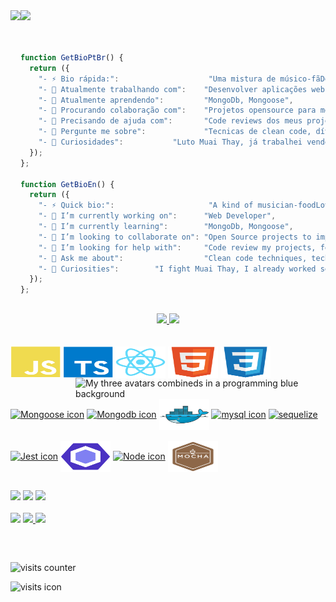 <img align="left" height="150em" src="https://user-images.githubusercontent.com/87591265/172029932-67a144d4-48b4-4103-864f-6dc5ca1ee2ec.png"/>

<img src="https://readme-typing-svg.herokuapp.com?size=27&duration=3000&width=610&height=80&lines=Olá!+Sou+o+Ítalo!;Desenvolvedor+Full+Stack+haha!;Bem+vinda(o)+ao+meu+Github!;Fica+à+vontade!!;">
<br><br><br>

```javaScript
function GetBioPtBr() {
  return ({
    "- ⚡ Bio rápida:":                    "Uma mistura de músico-fãDeComidas-gamer-amanteDaNatureza-programador",
    "- 🔭 Atualmente trabalhando com":    "Desenvolver aplicações web",
    "- 🌱 Atualmente aprendendo":         "MongoDb, Mongoose",
    "- 👯 Procurando colaboração com":    "Projetos opensource para melhoria em Technical Debt",
    "- 🤔 Precisando de ajuda com":       "Code reviews dos meus projetos, fique a vontade pra abrir PRs!",
    "- 💬 Pergunte me sobre":             "Tecnicas de clean code, dívida técnica, futuro das empresas de desenvolvimento",
    "- 👀 Curiosidades": 		  "Luto Muai Thay, já trabalhei vendendo chinelo na praia pra pagar a faculdade, amo banho de caneca, andar de bicicleta na chuva, jogo bike polo, gosto de engenhocas eletrônicas",
  });
};

function GetBioEn() {
  return ({
    "- ⚡ Quick bio:":                     "A kind of musician-foodLover-gamer-natureLover-programmer",
    "- 🔭 I’m currently working on":      "Web Developer",
    "- 🌱 I’m currently learning":        "MongoDb, Mongoose",
    "- 👯 I’m looking to collaborate on": "Open Source projects to improvement Technical Debt!",
    "- 🤔 I’m looking for help with":     "Code review my projects, feel free to open PRs and help me!",
    "- 💬 Ask me about":                  "Clean code techniques, technical debt, future of development companies",
    "- 👀 Curiosities": 		  "I fight Muai Thay, I already worked selling flip flops on the beach to pay for college, I love bucket bath, I love bike riding in the rain, I play bike polo, I like electronic gadgets",
  });
};
```
  ##

<div align="center">
  <a href="https://github.com/italosergio">
  <img height="170em" src="https://github-readme-stats.vercel.app/api?username=italosergio&show_icons=true&theme=github_dark&include_all_commits=true&count_private=true"/>
  <img height="170em" src="https://github-readme-stats.vercel.app/api/top-langs/?username=italosergio&layout=compact&langs_count=7&theme=github_dark"/>
</div>

<div style="display: inline_block"><br>

<div style="display: inline_block"><br>
  <a href="https://www.javascript.com/"><img align="center" alt="Js icon" height="50" width="80" src="https://raw.githubusercontent.com/devicons/devicon/master/icons/javascript/javascript-plain.svg"></a>
  <a href="https://www.typescriptlang.org//"><img align="center" alt="Ts icon" height="50" width="80" src="https://raw.githubusercontent.com/devicons/devicon/master/icons/typescript/typescript-plain.svg"></a>
  <a href="https://pt-br.reactjs.org/"><img align="center" alt="React icon" height="50" width="80" src="https://raw.githubusercontent.com/devicons/devicon/master/icons/react/react-original.svg"></a>
  <a href="https://www.w3schools.com/html"><img align="center" alt="HTML icon" height="50" width="80" src="https://raw.githubusercontent.com/devicons/devicon/master/icons/html5/html5-original.svg"></a>
  <a href="https://www.w3schools.com/html"><img align="center" alt="CSS icon" height="50" width="80" src="https://raw.githubusercontent.com/devicons/devicon/master/icons/css3/css3-original.svg"></a>
  <img align="right" width="400" alt="My three avatars combineds in a programming blue background" src="https://user-images.githubusercontent.com/87591265/172029753-614f0d2b-0fe3-4fec-9c2f-e75df35450bc.png">
</div>

<div style="display: inline_block"><br>
  <a href="https://mongoosejs.com"><img align="center" alt="Mongoose icon" height="100em" width="80" src="https://cdn2.hubspot.net/hubfs/4008838/mogoose-logo.png"></a>
  <a href="https://www.mongodb.com"><img align="center" alt="Mongodb icon" height="50" width="80" src="https://cdn.jsdelivr.net/gh/devicons/devicon/icons/mongodb/mongodb-original.svg"></a>
  <a href="https://docs.docker.com"><img align="center" alt="Docker icon" height="50" width="80" src="https://raw.githubusercontent.com/devicons/devicon/master/icons/docker/docker-original.svg"></a>
  <a href="https://dev.mysql.com/doc/"><img align="center" alt="mysql icon" height="50" width="80" src="https://cdn.jsdelivr.net/gh/devicons/devicon/icons/mysql/mysql-original.svg"></a>
  <a href="https://sequelize.org"><img align="center" alt="sequelize" height="50" width="80" src="https://cdn.jsdelivr.net/gh/devicons/devicon/icons/sequelize/sequelize-original.svg" /></a>
</div>
	
<div style="display: inline_block"><br>
  	<a href="https://jestjs.io"><img align="center" alt="Jest icon" height="50" width="80" src="https://www.vectorlogo.zone/logos/jestjsio/jestjsio-icon.svg"></a>
  	<a href="https://eslint.org"><img align="center" alt="eslint" height="50" width="80" src="https://raw.githubusercontent.com/devicons/devicon/master/icons/eslint/eslint-original.svg"></a>
	<a href="https://nodejs.org"><img align="center" alt="Node icon" height="50" width="80" src="https://cdn.jsdelivr.net/gh/devicons/devicon/icons/nodejs/nodejs-original.svg"></a>
  	<a href="https://mochajs.org"><img align="center" height="50" width="80" alt="Mocha icon" src="https://github.com/IvanRafael-Dev/MeuPrimeiroRepositorio/blob/master/Images/mocha.svg"></a>
  	
</div>

  ##
  
<div> 

  <a href="https://www.linkedin.com/in/italosergio/" target="_blank"><img src="https://img.shields.io/badge/-LinkedIn-%230077B5?style=for-the-badge&logo=linkedin&logoColor=white" target="_blank"></a> 
  <a href="https://instagram.com/italosergio" target="_blank"><img src="https://img.shields.io/badge/-Instagram-%23FF081A?style=for-the-badge&logo=instagram&logoColor=white" target="_blank"></a>
  <a target="_blank" href="https://wa.me/5588994693031?text=Olá!%20Encontrei%20seu%20GitHub.%20Podemos%20conversar%20por%20aqui?">
    <img src="https://img.shields.io/badge/WhatsApp-4BB749?style=for-the-badge&logo=whatsapp&logoColor=white" />        
  </a><br>
  <a href = "mailto:italo@linuxmail.org"><img src="https://img.shields.io/badge/-Email-002050?style=for-the-badge&logo=Minutemailer&logoColor=white" target="_blank"></a>
  <a target="_blank" href="https://drive.google.com/file/d/1zhGrd5nkzlL2J3xfDkaz5yhjErL2cp1c/view?usp=sharing">
    <img src="https://img.shields.io/badge/CV-PTBR-2D3748?style=for-the-badge&logo=readthedocs&logoColor=white" />
  </a>
  <a target="_blank" href="https://drive.google.com/file/d/1KWxUM8xT27jmEN8O5rybxbwbBdFDVgNR/view?usp=sharing">
    <img src="https://img.shields.io/badge/CV-EN-2D3748?style=for-the-badge&logo=readthedocs&logoColor=white" />
  </a>
  
##

<br>
<p align="left"><img height="47em" alt="visits counter" src="https://img.shields.io/badge/-visits-%2346FF00?style=for-the-badge&color=black"></a></p>
<p align="left"><img height="20em" alt="visits icon"src="https://profile-counter.glitch.me/{italosergio}/count.svg" alt="italosergio Visitor's Count"/></p>
